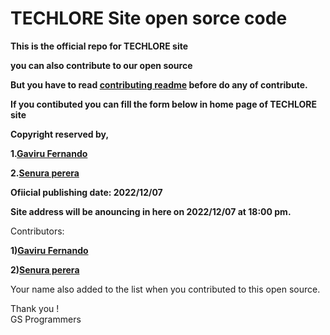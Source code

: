# TECHLORE Site open sorce code
**This is the official repo for TECHLORE site**

**you can also contribute to our open source**

**But you have to read <a href="https://github.com/GSprogrammers/TECHLORE/blob/main/How%20to%20contribute.md">contributing readme</a> before do any of contribute.**

**If you contibuted you can fill the form below in home page of TECHLORE site**

**Copyright reserved by,**

**1.[Gaviru Fernando](https://github.com/GAVIFDO)**
  
**2.[Senura perera](https://github.com/senura-47802)**

**Ofiicial publishing date: 2022/12/07**

**Site address will be anouncing in here on 2022/12/07 at 18:00 pm.**

Contributors:

**1)[Gaviru Fernando](https://github.com/GAVIFDO)**
  
**2)[Senura perera](https://github.com/senura-47802)**

Your name also added to the list when you contributed to this open source.

Thank you !<br>
GS Programmers
